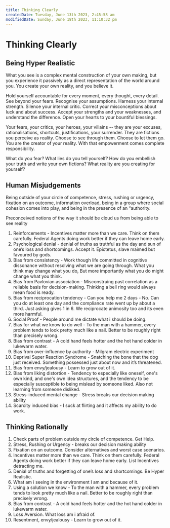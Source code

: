 ```yaml
---
title: Thinking Clearly
createdDate: Tuesday, June 13th 2023, 2:45:58 am
modifiedDate: Sunday, June 18th 2023, 11:10:32 pm
---
```


# Thinking Clearly

## Being Hyper Realistic

What you see is a complex mental construction of your own making, but you experience it passively as a direct representation of the world around you. You create your own reality, and you believe it.

Hold yourself accountable for every moment, every thought, every detail. See beyond your fears. Recognise your assumptions. Harness your internal strength. Silence your internal critic. Correct your misconceptions about luck and about success. Accept your strengths and your weaknesses, and understand the difference. Open your hearts to your bountiful blessings.

Your fears, your critics, your heroes, your villains -- they are your excuses, rationalisations, shortcuts, justifications, your surrender. They are fictions you perceive as reality. Choose to see through them. Choose to let them go. You are the creator of your reality. With that empowerment comes complete responsibility.

What do you fear? What lies do you tell yourself? How do you embellish your truth and write your own fictions? What reality are you creating for yourself?

## Human Misjudgements

Being outside of your circle of competence, stress, rushing or urgency, fixation on an outcome, information overload, being in a group where social cohesion comes into play, and being in the presence of an “authority.

Preconceived notions of the way it should be cloud us from being able to see reality

1. Reinforcements - Incentives matter more than we care. Think on them carefully. Federal Agents doing work better if they can leave home early.
2. Psychological denial - denial of truths as truthful as the day and sun of one’s loss and shortcomings. Accept it. Epictetus, slave maimed but favoured by gods.
3. Bias from consistency - Work though life committed in cognitive dissonance without resolving what we are going through. What you think may change what you do, But more importantly what you do might change what you think.
4. Bias from Pavlovian association - Misconstruing past correlation as a reliable basis for decision-making. Thinking a bell ring would always mean food is ready.
5. Bias from reciprocation tendency - Can you help me 2 days - No. Can you do at least one day and the compliance rate went up by about a third. Just asking gives 1 in 6. We reciprocate animosity too and its even more harmful.
6. Social Proof - People around me dictate what i should be doing.
7. Bias for what we know to do well - To the man with a hammer, every problem tends to look pretty much like a nail. Better to be roughly right than precisely wrong.
8. Bias from contrast - A cold hand feels hotter and the hot hand colder in lukewarm water.
9. Bias from over-influence by authority - Milgram electric experiment
10. Deprival Super Reaction Syndrome - Snatching the bone that the dog just received. Something possessed just about now and it’s threatened.
11. Bias from envy/jealousy - Learn to grow out of it.
12. Bias from liking distortion - Tendency to especially like oneself, one's own kind, and one's own idea structures, and the tendency to be especially susceptible to being mislead by someone liked. Also not learning from someone disliked.
13. Stress-induced mental change - Stress breaks our decision making ability
14. Scarcity induced bias - I suck at flirting and it affects my ability to do work.

## Thinking Rationally

1. Check parts of problem outside my circle of competence. Get Help.
2. Stress, Rushing or Urgency - breaks our decision making ability
3. Fixation on an outcome. Consider alternatives and worst case scenarios.
4. Incentives matter more than we care. Think on them carefully. Federal Agents doing work better if they can leave home early. List Incentives detracting me.
5. Denial of truths and forgetting of one’s loss and shortcomings. Be Hyper Realistic.
6. What am i seeing in the environment I am and because of it.
7. Using a solution we know - To the man with a hammer, every problem tends to look pretty much like a nail. Better to be roughly right than precisely wrong.
8. Bias from contrast - A cold hand feels hotter and the hot hand colder in lukewarm water.
9. Loss Aversion. What loss am i afraid of.
10. Resentment, envy/jealousy - Learn to grow out of it.
